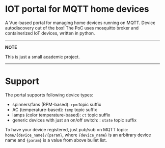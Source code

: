 # IOT portal for MQTT home devices

A Vue-based portal for managing home devices running on MQTT. Device autodiscovery out of the box!
The PoC uses mosquitto broker and containerized IoT devices, written in python.

---
**NOTE**

This is just a small academic project.

---

# Support

The portal supports following device types:

* spinners/fans (RPM-based): `rpm` topic suffix
* AC (temperature-based): `temp` topic suffix
* lamps (color temperature-based): `ct` topic suffix
* generic devices with just an on/off switch: : `state` topic suffix

To have your device registered, just pub/sub on MQTT topic: `home/{device_name}/{param}`,
where `{device_name}` is an arbitrary device name and `{param}` is a value from above bullet list.
